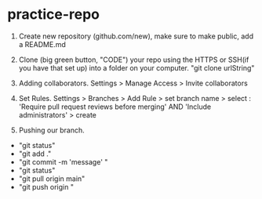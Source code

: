# practice-repo

1. Create new repository (github.com/new), make sure to make public, add a README.md

2. Clone (big green button, "CODE") your repo using the HTTPS or SSH(if you have that set up) into a folder on your computer. "git clone urlString"

3. Adding collaborators. Settings > Manage Access > Invite collaborators

4. Set Rules. Settings > Branches > Add Rule > set branch name > select : 'Require pull request reviews before merging' AND 'Include administrators' > create

5. Pushing our branch. 

 - "git status"
 - "git add ."
 - "git commit -m 'message' "
 - "git status"
 - "git pull origin main"
 - "git push origin <branchName>"